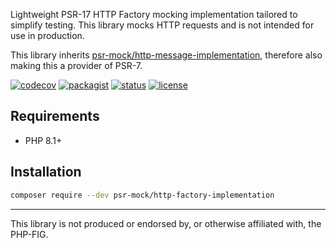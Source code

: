 Lightweight PSR-17 HTTP Factory mocking implementation tailored to simplify testing. This library mocks HTTP requests and is not intended for use in production.

This library inherits [psr-mock/http-message-implementation](https://github.com/psr-mock/http-message-implementation), therefore also making this a provider of PSR-7.

[![codecov](https://img.shields.io/codecov/c/github/psr-mock/http-factory-implementation)](https://codecov.io/gh/psr-mock/http-factory-implementation) [![packagist](https://img.shields.io/packagist/dt/psr-mock/http-factory-implementation)](https://packagist.org/packages/psr-mock/http-factory-implementation) [![status](https://img.shields.io/github/checks-status/psr-mock/http-factory-implementation/1.x)]() [![license](https://img.shields.io/github/license/psr-mock/http-factory-implementation)]()

## Requirements

-   PHP 8.1+

## Installation

```bash
composer require --dev psr-mock/http-factory-implementation
```

---

This library is not produced or endorsed by, or otherwise affiliated with, the PHP-FIG.
